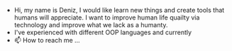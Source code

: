- Hi, my name is Deniz, I would like learn new things and create tools that humans will appreciate. I want to improve human life quailty via technology and 
improve what we lack as a humanty.
- I've experienced with different OOP languages and currently 
- 📫 How to reach me ...

<!---
DenizSAHIN570/DenizSAHIN570 is a ✨ special ✨ repository because its `README.md` (this file) appears on your GitHub profile.
You can click the Preview link to take a look at your changes.
--->
